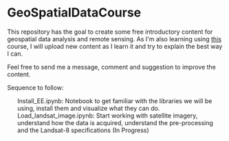 # GeoSpatialDataCourse

This repository has the goal to create some free introductory content for geospatial data analysis and remote sensing. As I'm also learning using <a href="https://www.udemy.com/course/spatial-data-analysis-with-earth-engine-python-api/">this</a> course, I will upload new content as I learn it and try to explain the best way I can.

Feel free to send me a message, comment and suggestion to improve the content.

Sequence to follow:

<ul>
	<il>Install_EE.ipynb:
		Notebook to get familiar with the libraries we will be using,
		install them and visualize what they can do.
	</il>
	<il> Load_landsat_image.ipynb:
		Start working with satellite imagery, understand how the data is acquired,
		understand the pre-processing and the Landsat-8 specifications (In Progress)
	</il>

</ul>